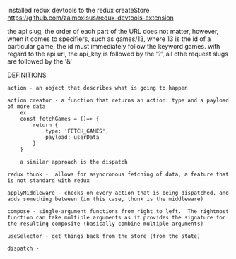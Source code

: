 



installed redux devtools to the redux createStore
    https://github.com/zalmoxisus/redux-devtools-extension


the api slug, the order of each part of the URL does not matter, however, when it comes to specifiers, such as games/13, where 13 is the id 
    of a particular game, the id must immediately follow the keyword games.
with regard to the api url, the api_key is followed by the '?', all othe request slugs are followed by the '&'


DEFINITIONS

    action - an object that describes what is going to happen

    action creator - a function that returns an action: type and a payload of more data
        ex
        const fetchGames = ()=> {
            return {
                type: 'FETCH_GAMES',
                payload: userData
            }
        }

        a similar approach is the dispatch

    redux thunk -  allows for asyncronous fetching of data, a feature that is not standard with redux

    applyMiddleware - checks on every action that is being dispatched, and adds something between (in this case, thunk is the middleware)

    compose - single-argument functions from right to left.  The rightmost function can take multiple arguments as it provides the signature for the resulting composite (basically combine multiple arguments)

    useSelector - get things back from the store (from the state)

    dispatch - 
